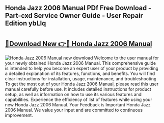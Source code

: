 ## Honda Jazz 2006 Manual PDf Free Download - Part-cxd Service Owner Guide - User Repair Edition ybLlq

# <h2><a href="http://cf25990.oget.top/?id=Honda+Jazz+2006+Manual">🔗Download New 👉🔴 Honda Jazz 2006 Manual</a></h2>

[![Honda Jazz 2006 Manual new download](https://i.imgur.com/5g1atiW.png)](http://cf25990.oget.top/?id=Honda+Jazz+2006+Manual)
Welcome to the user manual for your newly obtained Honda Jazz 2006 Manual. This comprehensive guide is intended to help you become an expert user of your product by providing a detailed explanation of its features, functions, and benefits. You will find clear instructions for installation, usage, maintenance, and troubleshooting. To get the most out of your Honda Jazz 2006 Manual, please read this user manual carefully before use. It includes detailed instructions for product setup, as well as information on how to use its various features and capabilities. Experience the efficiency of list of features while using your new Honda Jazz 2006 Manual. Your Feedback is Important Honda Jazz 2006 Manual. We value your input and are committed to continuous improvement.

